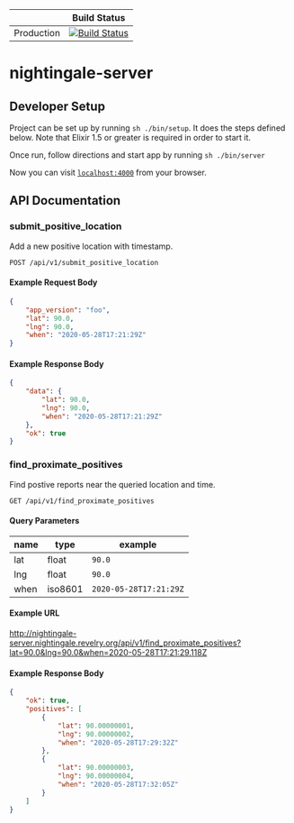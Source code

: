 |            | Build Status                                                                                                                                                                                   |
| ---------- | ---------------------------------------------------------------------------------------------------------------------------------------------------------------------------------------------- |
| Production | [![Build Status](https://travis-ci.com/revelrylabs/revelry_phoenix_nightingale.svg?token=eDnMwv6sT4GHB9E2RzXt&branch=master)](https://travis-ci.com/revelrylabs/revelry_phoenix_nightingale) |

# nightingale-server

## Developer Setup

Project can be set up by running `sh ./bin/setup`. It does the steps defined below.
Note that Elixir 1.5 or greater is required in order to start it.

Once run, follow directions and start app by running `sh ./bin/server`

Now you can visit [`localhost:4000`](http://localhost:4000) from your browser.

## API Documentation


### submit_positive_location

Add a new positive location with timestamp.

```
POST /api/v1/submit_positive_location
```

#### Example Request Body

```json
{
    "app_version": "foo",
    "lat": 90.0,
    "lng": 90.0,
    "when": "2020-05-28T17:21:29Z"
}
```

#### Example Response Body

```json
{
    "data": {
        "lat": 90.0,
        "lng": 90.0,
        "when": "2020-05-28T17:21:29Z"
    },
    "ok": true
}
```

### find_proximate_positives

Find postive reports near the queried location and time.

```
GET /api/v1/find_proximate_positives
```

#### Query Parameters

| name | type | example |
| - | - | - |
| lat | float | `90.0` |
| lng | float | `90.0` |
| when | iso8601 | `2020-05-28T17:21:29Z` |

#### Example URL

http://nightingale-server.nightingale.revelry.org/api/v1/find_proximate_positives?lat=90.0&lng=90.0&when=2020-05-28T17:21:29.118Z

#### Example Response Body

```json
{
    "ok": true,
    "positives": [
        {
            "lat": 90.00000001,
            "lng": 90.00000002,
            "when": "2020-05-28T17:29:32Z"
        },
        {
            "lat": 90.00000003,
            "lng": 90.00000004,
            "when": "2020-05-28T17:32:05Z"
        }
    ]
}
```

